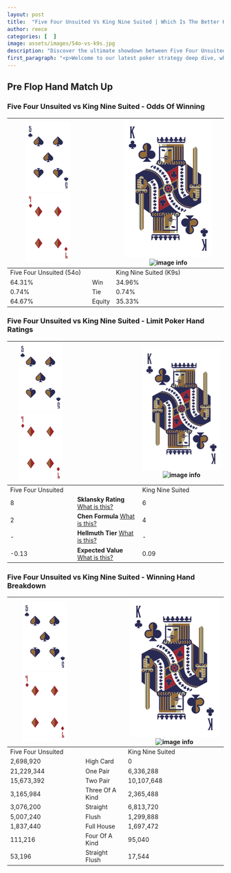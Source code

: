 ```yaml
---
layout: post
title:  "Five Four Unsuited Vs King Nine Suited | Which Is The Better Hand In Poker? A Complete Guide"
author: reece
categories: [  ]
image: assets/images/54o-vs-k9s.jpg
description: "Discover the ultimate showdown between Five Four Unsuited and King Nine Suited in poker! Uncover the odds, strategies, and scenarios where one hand triumphs over the other. Get ready to up your poker game with this thrilling analysis."
first_paragraph: "<p>Welcome to our latest poker strategy deep dive, where we're pitting two distinct hands against each other in a high-stakes showdown: Five Four Unsuited vs King Nine Suited.</p><p>In the dynamic world of poker, every decision counts, and knowing which hand holds the upper hand is key to your success at the table.</p><p>In this article, we'll dissect these two hands, explore the scenarios where one dominates the other, and equip you with the knowledge to make strategic choices that can tip the odds in your favor.</p><p>Get ready to unravel the intriguing dynamics of these poker hands and elevate your game to new heights.</p>"
---
```




[comment]: # (sp0)

## Pre Flop Hand Match Up

<div class="table hand-ratings" markdown="1"> 



### Five Four Unsuited vs King Nine Suited - Odds Of Winning


    
| ![image info](assets/images/hand1/5.png) ![image info](assets/images/hand1/4o.png) |  | ![image info](assets/images/hand2/K.png) ![image info](assets/images/hand2/9s.png) |
| -------- | -------- | -------- |
| Five Four Unsuited (54o) |  | King Nine Suited (K9s) |
| 64.31% | Win | 34.96% |
| 0.74% | Tie | 0.74% |
| 64.67% | Equity | 35.33% |




[comment]: # (sp1)



### Five Four Unsuited vs King Nine Suited - Limit Poker Hand Ratings


    
| ![image info](assets/images/hand1/5.png) ![image info](assets/images/hand1/4o.png) |  | ![image info](assets/images/hand2/K.png) ![image info](assets/images/hand2/9s.png) |
| -------- | -------- | -------- |
| Five Four Unsuited |  | King Nine Suited |
| 8 | **Sklansky Rating** [What is this?](/sklansky-rating-explained) | 6 |
| 2 | **Chen Formula** [What is this?](/chen-formula-explained) | 4 |
| - | **Hellmuth Tier** [What is this?](/Hellmuth-tier-explained) | - |
| -0.13 | **Expected Value** [What is this?](/expected-value-explained) | 0.09 |




[comment]: # (sp2)



### Five Four Unsuited vs King Nine Suited - Winning Hand Breakdown


    
| ![image info](assets/images/hand1/5.png) ![image info](assets/images/hand1/4o.png) |  | ![image info](assets/images/hand2/K.png) ![image info](assets/images/hand2/9s.png) |
| -------- | -------- | -------- |
| Five Four Unsuited |  | King Nine Suited |
| 2,698,920 | High Card | 0 |
| 21,229,344 | One Pair | 6,336,288 |
| 15,673,392 | Two Pair | 10,107,648 |
| 3,165,984 | Three Of A Kind | 2,365,488 |
| 3,076,200 | Straight | 6,813,720 |
| 5,007,240 | Flush | 1,299,888 |
| 1,837,440 | Full House | 1,697,472 |
| 111,216 | Four Of A Kind | 95,040 |
| 53,196 | Straight Flush | 17,544 |




[comment]: # (sp3)



</div>

[comment]: # (sp4)



[comment]: # (sp5)

